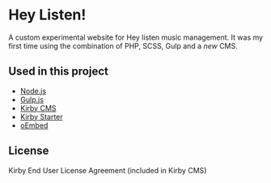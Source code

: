 # Hey Listen!

A custom experimental website for Hey listen music management. It was my first time using the combination of PHP, SCSS, Gulp and a _new_ CMS.

## Used in this project

* [Node.js](https://nodejs.org/en/)
* [Gulp.js](http://gulpjs.com/)
* [Kirby CMS](https://getkirby.com)
* [Kirby Starter](https://github.com/elmnt/kirby-starter)
* [oEmbed](https://github.com/distantnative/oembed)

## License

Kirby End User License Agreement (included in Kirby CMS)
